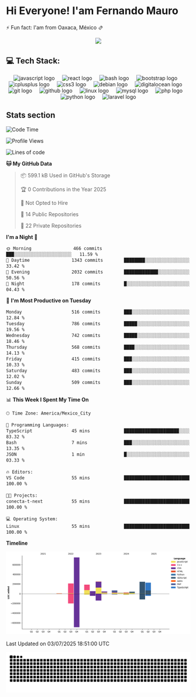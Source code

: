 <h1>Hi Everyone! I'am Fernando Mauro </h1>
<p>⚡ Fun fact: I'am from Oaxaca, México 🫔</p>

<div align="center">
  <img height="200" src="https://c.tenor.com/D9bWSaEUuwoAAAAC/tenor.gif"  />
</div>

## 💻 Tech Stack:
<div align="center">
  <img src="https://cdn.jsdelivr.net/gh/devicons/devicon/icons/javascript/javascript-original.svg" height="40" width="40" alt="javascript logo"  />
  <img width="12" />
  <img src="https://cdn.jsdelivr.net/gh/devicons/devicon/icons/react/react-original.svg" height="40" width="40" alt="react logo"  />
  <img width="12" />
  <img src="https://cdn.jsdelivr.net/gh/devicons/devicon/icons/bash/bash-original.svg" height="40" width="40" alt="bash logo"  />
  <img width="12" />
  <img src="https://cdn.jsdelivr.net/gh/devicons/devicon/icons/bootstrap/bootstrap-original.svg" height="40" width="40" alt="bootstrap logo"  />
  <img width="12" />
  <img src="https://cdn.jsdelivr.net/gh/devicons/devicon/icons/cplusplus/cplusplus-original.svg" height="40" width="40" alt="cplusplus logo"  />
  <img width="12" />
  <img src="https://cdn.jsdelivr.net/gh/devicons/devicon/icons/css3/css3-original.svg" height="40" width="40" alt="css3 logo"  />
  <img width="12" />
  <img src="https://cdn.jsdelivr.net/gh/devicons/devicon/icons/debian/debian-original.svg" height="40" width="40" alt="debian logo"  />
  <img width="12" />
  <img src="https://cdn.jsdelivr.net/gh/devicons/devicon/icons/digitalocean/digitalocean-original.svg" height="40" width="40" alt="digitalocean logo"  />
  <img width="12" />
  <img src="https://cdn.jsdelivr.net/gh/devicons/devicon/icons/git/git-original.svg" height="40" width="40" alt="git logo"  />
  <img width="12" />
  <img src="https://cdn.jsdelivr.net/gh/devicons/devicon/icons/github/github-original.svg" height="40" width="40" alt="github logo"  />
  <img width="12" />
  <img src="https://cdn.jsdelivr.net/gh/devicons/devicon/icons/linux/linux-original.svg" height="40" width="40" alt="linux logo"  />
  <img width="12" />
  <img src="https://cdn.jsdelivr.net/gh/devicons/devicon/icons/mysql/mysql-original.svg" height="40" width="40" alt="mysql logo"  />
  <img width="12" />
  <img src="https://cdn.jsdelivr.net/gh/devicons/devicon/icons/php/php-original.svg" height="40" width="40" alt="php logo"  />
  <img width="12" />
  <img src="https://cdn.jsdelivr.net/gh/devicons/devicon/icons/python/python-original.svg" height="40" width="40" alt="python logo"  />
  <img width="12" />
  <img src="https://upload.wikimedia.org/wikipedia/commons/thumb/9/9a/Laravel.svg/50px-Laravel.svg.png" height="40" width="40" alt="laravel logo"  />
</div>

## Stats section
<!--START_SECTION:waka-->
![Code Time](http://img.shields.io/badge/Code%20Time-1%2C388%20hrs%2019%20mins-blue)

![Profile Views](http://img.shields.io/badge/Profile%20Views-0-blue)

![Lines of code](https://img.shields.io/badge/From%20Hello%20World%20I%27ve%20Written-2.1%20million%20lines%20of%20code-blue)

**🐱 My GitHub Data** 

> 📦 599.1 kB Used in GitHub's Storage 
 > 
> 🏆 0 Contributions in the Year 2025
 > 
> 🚫 Not Opted to Hire
 > 
> 📜 14 Public Repositories 
 > 
> 🔑 22 Private Repositories 
 > 
**I'm a Night 🦉** 

```text
🌞 Morning                466 commits         ███░░░░░░░░░░░░░░░░░░░░░░   11.59 % 
🌆 Daytime                1343 commits        ████████░░░░░░░░░░░░░░░░░   33.42 % 
🌃 Evening                2032 commits        █████████████░░░░░░░░░░░░   50.56 % 
🌙 Night                  178 commits         █░░░░░░░░░░░░░░░░░░░░░░░░   04.43 % 
```
📅 **I'm Most Productive on Tuesday** 

```text
Monday                   516 commits         ███░░░░░░░░░░░░░░░░░░░░░░   12.84 % 
Tuesday                  786 commits         █████░░░░░░░░░░░░░░░░░░░░   19.56 % 
Wednesday                742 commits         █████░░░░░░░░░░░░░░░░░░░░   18.46 % 
Thursday                 568 commits         ████░░░░░░░░░░░░░░░░░░░░░   14.13 % 
Friday                   415 commits         ███░░░░░░░░░░░░░░░░░░░░░░   10.33 % 
Saturday                 483 commits         ███░░░░░░░░░░░░░░░░░░░░░░   12.02 % 
Sunday                   509 commits         ███░░░░░░░░░░░░░░░░░░░░░░   12.66 % 
```


📊 **This Week I Spent My Time On** 

```text
🕑︎ Time Zone: America/Mexico_City

💬 Programming Languages: 
TypeScript               45 mins             █████████████████████░░░░   83.32 % 
Bash                     7 mins              ███░░░░░░░░░░░░░░░░░░░░░░   13.35 % 
JSON                     1 min               █░░░░░░░░░░░░░░░░░░░░░░░░   03.33 % 

🔥 Editors: 
VS Code                  55 mins             █████████████████████████   100.00 % 

🐱‍💻 Projects: 
conecta-t-next           55 mins             █████████████████████████   100.00 % 

💻 Operating System: 
Linux                    55 mins             █████████████████████████   100.00 % 
```

**Timeline**

![Lines of Code chart](https://raw.githubusercontent.com/Fernando-Mauro/Fernando-Mauro/master/assets/bar_graph.png)


 Last Updated on 03/07/2025 18:51:00 UTC
<!--END_SECTION:waka-->

<img src="https://raw.githubusercontent.com/fernando-mauro/fernando-mauro/output/snake.svg" alt="Snake animation" />
